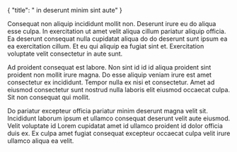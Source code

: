 {
  "title": " in deserunt minim sint aute"
}

Consequat non aliquip incididunt mollit non. Deserunt irure eu do aliqua esse culpa. In exercitation ut amet velit aliqua cillum pariatur aliquip officia. Ea deserunt consequat nulla cupidatat aliqua do do deserunt sunt ipsum ea ea exercitation cillum. Et eu qui aliquip ea fugiat sint et. Exercitation voluptate velit consectetur in aute sunt.

Ad proident consequat est labore. Non sint id id id aliqua proident sint proident non mollit irure magna. Do esse aliquip veniam irure est amet consectetur ex incididunt. Tempor nulla ex nisi et consectetur. Amet ad eiusmod consectetur sunt nostrud nulla laboris elit eiusmod occaecat culpa. Sit non consequat qui mollit.

Do pariatur excepteur officia pariatur minim deserunt magna velit sit. Incididunt laborum ipsum et ullamco consequat deserunt velit aute eiusmod. Velit voluptate id Lorem cupidatat amet id ullamco proident id dolor officia duis ex. Ex culpa amet fugiat consequat excepteur occaecat culpa velit irure ullamco aliqua ea velit.